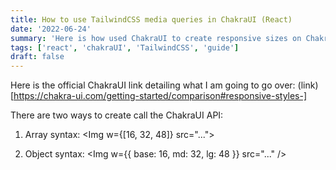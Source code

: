 ```yaml
---
title: How to use TailwindCSS media queries in ChakraUI (React)
date: '2022-06-24'
summary: 'Here is how used ChakraUI to create responsive sizes on ChakraUI components'
tags: ['react', 'chakraUI', 'TailwindCSS', 'guide']
draft: false
---
```


Here is the official ChakraUI link detailing what I am going to go over: (link)[https://chakra-ui.com/getting-started/comparison#responsive-styles-]

There are two ways to create call the ChakraUI API:

1. Array syntax: <Img w={[16, 32, 48]} src="...">

2. Object syntax: <Img w={{ base: 16, md: 32, lg: 48 }} src="..." />
